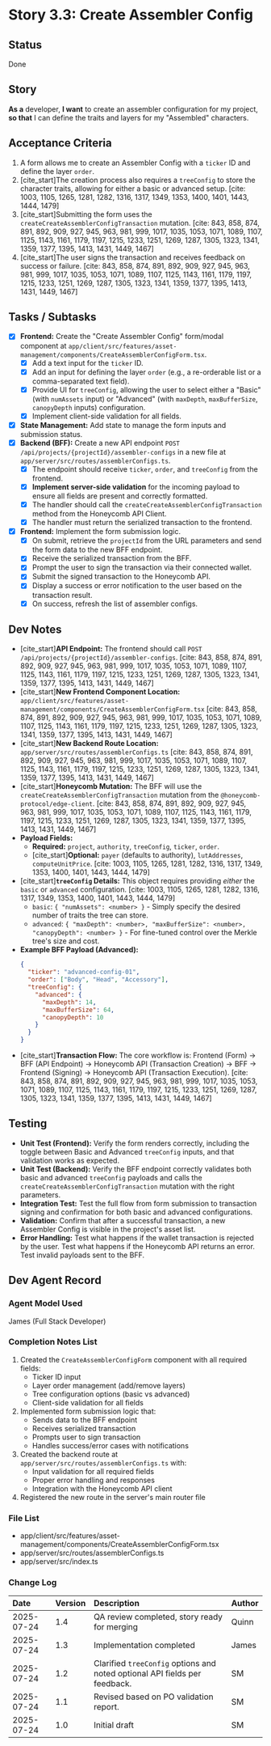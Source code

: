 # Story 3.3: Create Assembler Config

## Status
Done

## Story

**As a** developer,
**I want** to create an assembler configuration for my project,
**so that** I can define the traits and layers for my "Assembled" characters.

## Acceptance Criteria

1.  A form allows me to create an Assembler Config with a `ticker` ID and define the layer `order`.
2.  [cite_start]The creation process also requires a `treeConfig` to store the character traits, allowing for either a basic or advanced setup. [cite: 1003, 1105, 1265, 1281, 1282, 1316, 1317, 1349, 1353, 1400, 1401, 1443, 1444, 1479]
3.  [cite_start]Submitting the form uses the `createCreateAssemblerConfigTransaction` mutation. [cite: 843, 858, 874, 891, 892, 909, 927, 945, 963, 981, 999, 1017, 1035, 1053, 1071, 1089, 1107, 1125, 1143, 1161, 1179, 1197, 1215, 1233, 1251, 1269, 1287, 1305, 1323, 1341, 1359, 1377, 1395, 1413, 1431, 1449, 1467]
4.  [cite_start]The user signs the transaction and receives feedback on success or failure. [cite: 843, 858, 874, 891, 892, 909, 927, 945, 963, 981, 999, 1017, 1035, 1053, 1071, 1089, 1107, 1125, 1143, 1161, 1179, 1197, 1215, 1233, 1251, 1269, 1287, 1305, 1323, 1341, 1359, 1377, 1395, 1413, 1431, 1449, 1467]

## Tasks / Subtasks

-   [x] **Frontend:** Create the "Create Assembler Config" form/modal component at `app/client/src/features/asset-management/components/CreateAssemblerConfigForm.tsx`.
    -   [x] Add a text input for the `ticker` ID.
    -   [x] Add an input for defining the layer `order` (e.g., a re-orderable list or a comma-separated text field).
    -   [x] Provide UI for `treeConfig`, allowing the user to select either a "Basic" (with `numAssets` input) or "Advanced" (with `maxDepth`, `maxBufferSize`, `canopyDepth` inputs) configuration.
    -   [x] Implement client-side validation for all fields.
-   [x] **State Management:** Add state to manage the form inputs and submission status.
-   [x] **Backend (BFF):** Create a new API endpoint `POST /api/projects/{projectId}/assembler-configs` in a new file at `app/server/src/routes/assemblerConfigs.ts`.
    -   [x] The endpoint should receive `ticker`, `order`, and `treeConfig` from the frontend.
    -   [x] **Implement server-side validation** for the incoming payload to ensure all fields are present and correctly formatted.
    -   [x] The handler should call the `createCreateAssemblerConfigTransaction` method from the Honeycomb API Client.
    -   [x] The handler must return the serialized transaction to the frontend.
-   [x] **Frontend:** Implement the form submission logic.
    -   [x] On submit, retrieve the `projectId` from the URL parameters and send the form data to the new BFF endpoint.
    -   [x] Receive the serialized transaction from the BFF.
    -   [x] Prompt the user to sign the transaction via their connected wallet.
    -   [x] Submit the signed transaction to the Honeycomb API.
    -   [x] Display a success or error notification to the user based on the transaction result.
    -   [x] On success, refresh the list of assembler configs.

## Dev Notes

-   [cite_start]**API Endpoint:** The frontend should call `POST /api/projects/{projectId}/assembler-configs`. [cite: 843, 858, 874, 891, 892, 909, 927, 945, 963, 981, 999, 1017, 1035, 1053, 1071, 1089, 1107, 1125, 1143, 1161, 1179, 1197, 1215, 1233, 1251, 1269, 1287, 1305, 1323, 1341, 1359, 1377, 1395, 1413, 1431, 1449, 1467]
-   [cite_start]**New Frontend Component Location:** `app/client/src/features/asset-management/components/CreateAssemblerConfigForm.tsx` [cite: 843, 858, 874, 891, 892, 909, 927, 945, 963, 981, 999, 1017, 1035, 1053, 1071, 1089, 1107, 1125, 1143, 1161, 1179, 1197, 1215, 1233, 1251, 1269, 1287, 1305, 1323, 1341, 1359, 1377, 1395, 1413, 1431, 1449, 1467]
-   [cite_start]**New Backend Route Location:** `app/server/src/routes/assemblerConfigs.ts` [cite: 843, 858, 874, 891, 892, 909, 927, 945, 963, 981, 999, 1017, 1035, 1053, 1071, 1089, 1107, 1125, 1143, 1161, 1179, 1197, 1215, 1233, 1251, 1269, 1287, 1305, 1323, 1341, 1359, 1377, 1395, 1413, 1431, 1449, 1467]
-   [cite_start]**Honeycomb Mutation:** The BFF will use the `createCreateAssemblerConfigTransaction` mutation from the `@honeycomb-protocol/edge-client`. [cite: 843, 858, 874, 891, 892, 909, 927, 945, 963, 981, 999, 1017, 1035, 1053, 1071, 1089, 1107, 1125, 1143, 1161, 1179, 1197, 1215, 1233, 1251, 1269, 1287, 1305, 1323, 1341, 1359, 1377, 1395, 1413, 1431, 1449, 1467]
-   **Payload Fields:**
    * **Required:** `project`, `authority`, `treeConfig`, `ticker`, `order`.
    * [cite_start]**Optional:** `payer` (defaults to authority), `lutAddresses`, `computeUnitPrice`. [cite: 1003, 1105, 1265, 1281, 1282, 1316, 1317, 1349, 1353, 1400, 1401, 1443, 1444, 1479]
-   [cite_start]**`treeConfig` Details:** This object requires providing *either* the `basic` or `advanced` configuration. [cite: 1003, 1105, 1265, 1281, 1282, 1316, 1317, 1349, 1353, 1400, 1401, 1443, 1444, 1479]
    * `basic`: `{ "numAssets": <number> }` - Simply specify the desired number of traits the tree can store.
    * `advanced`: `{ "maxDepth": <number>, "maxBufferSize": <number>, "canopyDepth": <number> }` - For fine-tuned control over the Merkle tree's size and cost.
-   **Example BFF Payload (Advanced):**
    ```json
    {
      "ticker": "advanced-config-01",
      "order": ["Body", "Head", "Accessory"],
      "treeConfig": {
        "advanced": {
          "maxDepth": 14,
          "maxBufferSize": 64,
          "canopyDepth": 10
        }
      }
    }
    ```
-   [cite_start]**Transaction Flow:** The core workflow is: Frontend (Form) → BFF (API Endpoint) → Honeycomb API (Transaction Creation) → BFF → Frontend (Signing) → Honeycomb API (Transaction Execution). [cite: 843, 858, 874, 891, 892, 909, 927, 945, 963, 981, 999, 1017, 1035, 1053, 1071, 1089, 1107, 1125, 1143, 1161, 1179, 1197, 1215, 1233, 1251, 1269, 1287, 1305, 1323, 1341, 1359, 1377, 1395, 1413, 1431, 1449, 1467]

## Testing

-   **Unit Test (Frontend):** Verify the form renders correctly, including the toggle between Basic and Advanced `treeConfig` inputs, and that validation works as expected.
-   **Unit Test (Backend):** Verify the BFF endpoint correctly validates both basic and advanced `treeConfig` payloads and calls the `createCreateAssemblerConfigTransaction` mutation with the right parameters.
-   **Integration Test:** Test the full flow from form submission to transaction signing and confirmation for both basic and advanced configurations.
-   **Validation:** Confirm that after a successful transaction, a new Assembler Config is visible in the project's asset list.
-   **Error Handling:** Test what happens if the wallet transaction is rejected by the user. Test what happens if the Honeycomb API returns an error. Test invalid payloads sent to the BFF.

## Dev Agent Record

### Agent Model Used
James (Full Stack Developer)

### Completion Notes List
1. Created the `CreateAssemblerConfigForm` component with all required fields:
   - Ticker ID input
   - Layer order management (add/remove layers)
   - Tree configuration options (basic vs advanced)
   - Client-side validation for all fields
2. Implemented form submission logic that:
   - Sends data to the BFF endpoint
   - Receives serialized transaction
   - Prompts user to sign transaction
   - Handles success/error cases with notifications
3. Created the backend route at `app/server/src/routes/assemblerConfigs.ts` with:
   - Input validation for all required fields
   - Proper error handling and responses
   - Integration with the Honeycomb API client
4. Registered the new route in the server's main router file

### File List
- app/client/src/features/asset-management/components/CreateAssemblerConfigForm.tsx
- app/server/src/routes/assemblerConfigs.ts
- app/server/src/index.ts

### Change Log
| Date       | Version | Description                                                               | Author |
| :--------- | :------ | :------------------------------------------------------------------------ | :----- |
| 2025-07-24 | 1.4     | QA review completed, story ready for merging                              | Quinn  |
| 2025-07-24 | 1.3     | Implementation completed                                                  | James  |
| 2025-07-24 | 1.2     | Clarified `treeConfig` options and noted optional API fields per feedback. | SM     |
| 2025-07-24 | 1.1     | Revised based on PO validation report.                                    | SM     |
| 2025-07-24 | 1.0     | Initial draft                                                             | SM     |